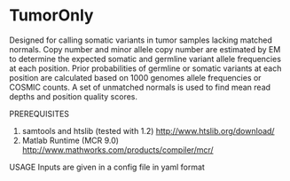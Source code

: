 # TumorOnly
Designed for calling somatic variants in tumor samples lacking matched normals.  Copy number and minor allele copy number are estimated by EM to determine the expected somatic and germline variant allele frequencies at each position.  Prior probabilities of germline or somatic variants at each position are calculated based on 1000 genomes allele frequencies or COSMIC counts.  A set of unmatched normals is used to find mean read depths and position quality scores.

PREREQUISITES
1. samtools and htslib (tested with 1.2)
http://www.htslib.org/download/
2. Matlab Runtime (MCR 9.0)
http://www.mathworks.com/products/compiler/mcr/

USAGE
Inputs are given in a config file in yaml format
